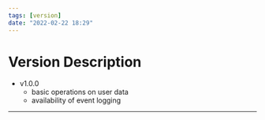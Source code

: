 ```yaml
---
tags: [version]
date: "2022-02-22 18:29"
---
```

# Version  Description 


* v1.0.0
	* basic operations on user data
	* availability of event logging





---
